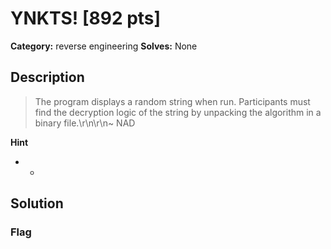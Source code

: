 # YNKTS! [892 pts]

**Category:** reverse engineering
**Solves:** None

## Description
>The program displays a random string when run. Participants must find the decryption logic of the string by unpacking the algorithm in a binary file.\r\n\r\n~ NAD

**Hint**
* -

## Solution

### Flag

